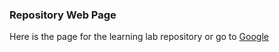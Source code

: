 ### Repository Web Page
Here is the page for the learning lab repository
or go to [Google](https://www.google.com)
